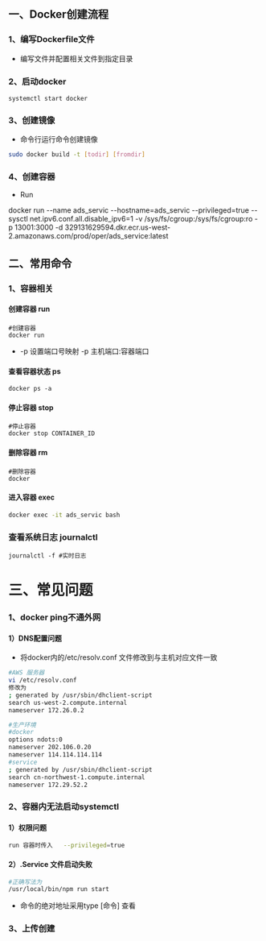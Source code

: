## 一、Docker创建流程

### 1、编写Dockerfile文件

* 编写文件并配置相关文件到指定目录

### 2、启动docker

```shell
systemctl start docker
```

### 3、创建镜像

* 命令行运行命令创建镜像

```bash
sudo docker build -t [todir] [fromdir]
```

### 4、创建容器

* Run

docker run --name ads_servic --hostname=ads_servic --privileged=true --sysctl net.ipv6.conf.all.disable_ipv6=1  -v /sys/fs/cgroup:/sys/fs/cgroup:ro -p 13001:3000 -d 329131629594.dkr.ecr.us-west-2.amazonaws.com/prod/oper/ads_service:latest



## 二、常用命令

### 1、容器相关

#### 创建容器 run

```shell
#创建容器
docker run
```

* -p 设置端口号映射 -p  主机端口:容器端口

#### 查看容器状态 ps

```shell
docker ps -a
```

#### 停止容器 stop

```shell
#停止容器
docker stop CONTAINER_ID
```

#### 删除容器 rm

```shell
#删除容器
docker
```

#### 进入容器 exec

```bash
docker exec -it ads_servic bash
```

### 查看系统日志 **journalctl**

```shell
journalctl -f #实时日志
```







# 三、常见问题

### 1、docker ping不通外网  

#### 1）DNS配置问题

* 将docker内的/etc/resolv.conf 文件修改到与主机对应文件一致

```bash
#AWS 服务器
vi /etc/resolv.conf
修改为
; generated by /usr/sbin/dhclient-script
search us-west-2.compute.internal
nameserver 172.26.0.2

#生产环境
#docker
options ndots:0
nameserver 202.106.0.20
nameserver 114.114.114.114
#service
; generated by /usr/sbin/dhclient-script
search cn-northwest-1.compute.internal
nameserver 172.29.52.2

```

### 2、容器内无法启动systemctl

#### 1）权限问题

```bash
run 容器时传入   --privileged=true
```

#### 2）.Service 文件启动失败

```bash
#正确写法为
/usr/local/bin/npm run start
```

* 命令的绝对地址采用type [命令] 查看

### 3、上传创建

